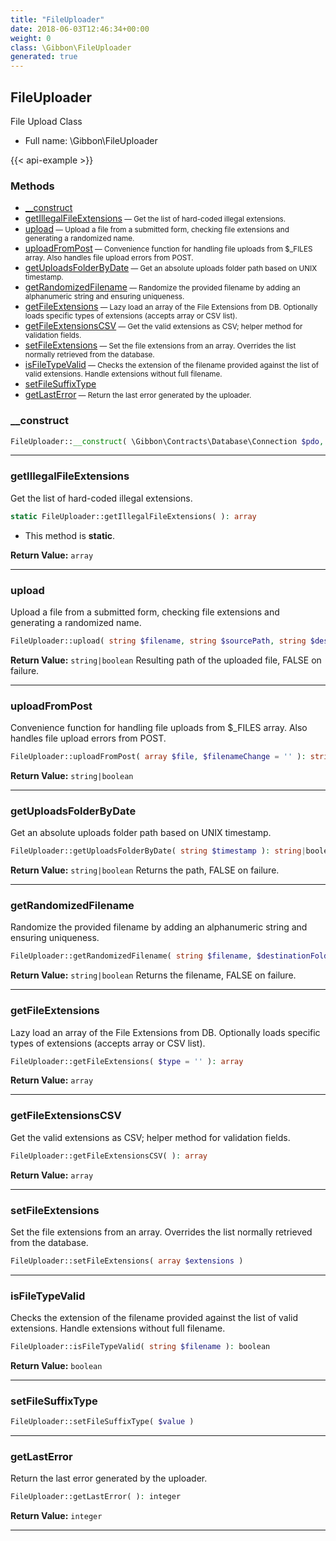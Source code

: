 ```yaml
---
title: "FileUploader"
date: 2018-06-03T12:46:34+00:00
weight: 0
class: \Gibbon\FileUploader
generated: true
---
```


## FileUploader

File Upload Class



* Full name: \Gibbon\FileUploader

{{< api-example >}} 



### Methods

- [__construct](#__construct)
- [getIllegalFileExtensions](#getillegalfileextensions)<small> — Get the list of hard-coded illegal extensions.</small>
- [upload](#upload)<small> — Upload a file from a submitted form, checking file extensions and generating a randomized name.</small>
- [uploadFromPost](#uploadfrompost)<small> — Convenience function for handling file uploads from $_FILES array. Also handles file upload errors from POST.</small>
- [getUploadsFolderByDate](#getuploadsfolderbydate)<small> — Get an absolute uploads folder path based on UNIX timestamp.</small>
- [getRandomizedFilename](#getrandomizedfilename)<small> — Randomize the provided filename by adding an alphanumeric string and ensuring uniqueness.</small>
- [getFileExtensions](#getfileextensions)<small> — Lazy load an array of the File Extensions from DB. Optionally loads specific types of extensions (accepts array or CSV list).</small>
- [getFileExtensionsCSV](#getfileextensionscsv)<small> — Get the valid extensions as CSV; helper method for validation fields.</small>
- [setFileExtensions](#setfileextensions)<small> — Set the file extensions from an array. Overrides the list normally retrieved from the database.</small>
- [isFileTypeValid](#isfiletypevalid)<small> — Checks the extension of the filename provided against the list of valid extensions. Handle extensions without full filename.</small>
- [setFileSuffixType](#setfilesuffixtype)
- [getLastError](#getlasterror)<small> — Return the last error generated by the uploader.</small>




### __construct



```php
FileUploader::__construct( \Gibbon\Contracts\Database\Connection $pdo, \Gibbon\session $session )
```









---

### getIllegalFileExtensions

Get the list of hard-coded illegal extensions.

```php
static FileUploader::getIllegalFileExtensions( ): array
```



* This method is **static**.


**Return Value:**
`array`  



---

### upload

Upload a file from a submitted form, checking file extensions and generating a randomized name.

```php
FileUploader::upload( string $filename, string $sourcePath, string $destinationFolder = '' ): string|boolean
```






**Return Value:**
`string|boolean`  Resulting path of the uploaded file, FALSE on failure.



---

### uploadFromPost

Convenience function for handling file uploads from $_FILES array. Also handles file upload errors from POST.

```php
FileUploader::uploadFromPost( array $file, $filenameChange = '' ): string|boolean
```






**Return Value:**
`string|boolean`  



---

### getUploadsFolderByDate

Get an absolute uploads folder path based on UNIX timestamp.

```php
FileUploader::getUploadsFolderByDate( string $timestamp ): string|boolean
```






**Return Value:**
`string|boolean`  Returns the path, FALSE on failure.



---

### getRandomizedFilename

Randomize the provided filename by adding an alphanumeric string and ensuring uniqueness.

```php
FileUploader::getRandomizedFilename( string $filename, $destinationFolder ): string|boolean
```






**Return Value:**
`string|boolean`  Returns the filename, FALSE on failure.



---

### getFileExtensions

Lazy load an array of the File Extensions from DB. Optionally loads specific types of extensions (accepts array or CSV list).

```php
FileUploader::getFileExtensions( $type = '' ): array
```






**Return Value:**
`array`  



---

### getFileExtensionsCSV

Get the valid extensions as CSV; helper method for validation fields.

```php
FileUploader::getFileExtensionsCSV( ): array
```






**Return Value:**
`array`  



---

### setFileExtensions

Set the file extensions from an array. Overrides the list normally retrieved from the database.

```php
FileUploader::setFileExtensions( array $extensions )
```









---

### isFileTypeValid

Checks the extension of the filename provided against the list of valid extensions. Handle extensions without full filename.

```php
FileUploader::isFileTypeValid( string $filename ): boolean
```






**Return Value:**
`boolean`  



---

### setFileSuffixType



```php
FileUploader::setFileSuffixType( $value )
```









---

### getLastError

Return the last error generated by the uploader.

```php
FileUploader::getLastError( ): integer
```






**Return Value:**
`integer`  



---

